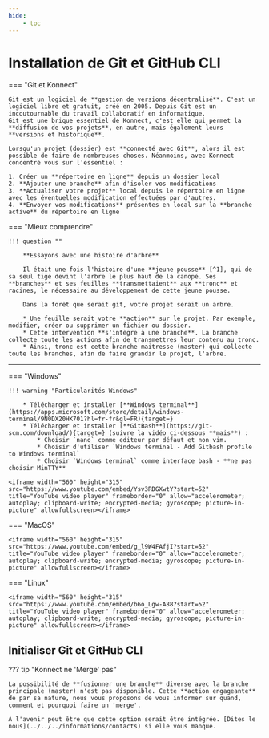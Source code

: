 ```yaml
---
hide:
    - toc
---
```


# **Installation de Git et GitHub CLI**



=== "Git et Konnect"

    Git est un logiciel de **gestion de versions décentralisé**. C'est un logiciel libre et gratuit, créé en 2005. Depuis Git est un incoutournable du travail collaboratif en informatique.
    Git est une brique essentiel de Konnect, c'est elle qui permet la **diffusion de vos projets**, en autre, mais également leurs **versions et historique**.

    Lorsqu'un projet (dossier) est **connecté avec Git**, alors il est possible de faire de nombreuses choses. Néanmoins, avec Konnect concentré vous sur l'essentiel :

    1. Créer un **répertoire en ligne** depuis un dossier local
    2. **Ajouter une branche** afin d'isoler vos modifications
    3. **Actualiser votre projet** local depuis le répertoire en ligne avec les éventuelles modification effectuées par d'autres.
    4. **Envoyer vos modifications** présentes en local sur la **branche active** du répertoire en ligne



=== "Mieux comprendre"

    
    !!! question ""
    
        **Essayons avec une histoire d'arbre**
    
        Il était une fois l'histoire d'une **jeune pousse** [^1], qui de sa seul tige devint l'arbre le plus haut de la canopé. Ses **branches** et ses feuilles **transmettaient** aux **tronc** et racines, le nécessaire au développement de cette jeune pousse.  

        Dans la forêt que serait git, votre projet serait un arbre.
        
        * Une feuille serait votre **action** sur le projet. Par exemple, modifier, créer ou supprimer un fichier ou dossier.
        * Cette intervention **s'intègre à une branche**. La branche collecte toute les actions afin de transmettres leur contenu au tronc.
        * Ainsi, tronc est cette branche maitresse (master) qui collecte toute les branches, afin de faire grandir le projet, l'arbre.


[^1]: On parle d'arbre mais en soit, Git n'est ni vert ou écolo.

---



=== "Windows"

    !!! warning "Particularités Windows"
    
        * Télécharger et installer [**Windows terminal**](https://apps.microsoft.com/store/detail/windows-terminal/9N0DX20HK701?hl=fr-fr&gl=FR){target=}
        * Télécharger et installer [**GitBash**](https://git-scm.com/download/){target=} (suivre la vidéo ci-dessous **mais**) :
            * Choisir `nano` comme editeur par défaut et non vim.
            * Choisir d'utiliser `Windows terminal - Add Gitbash profile to Windows terminal`
            * Choisir `Windows terminal` comme interface bash - **ne pas choisir MinTTY**  

    <iframe width="560" height="315" src="https://www.youtube.com/embed/Ysv3RDGXwtY?start=52" title="YouTube video player" frameborder="0" allow="accelerometer; autoplay; clipboard-write; encrypted-media; gyroscope; picture-in-picture" allowfullscreen></iframe>
    
 
    
    
=== "MacOS"
   
    <iframe width="560" height="315" src="https://www.youtube.com/embed/g_l9W4FAfjI?start=52" title="YouTube video player" frameborder="0" allow="accelerometer; autoplay; clipboard-write; encrypted-media; gyroscope; picture-in-picture" allowfullscreen></iframe>


=== "Linux"

    <iframe width="560" height="315" src="https://www.youtube.com/embed/b6o_Lgw-A88?start=52" title="YouTube video player" frameborder="0" allow="accelerometer; autoplay; clipboard-write; encrypted-media; gyroscope; picture-in-picture" allowfullscreen></iframe>












## Initialiser Git et GitHub CLI








??? tip "Konnect ne 'Merge' pas"

    La possibilité de **fusionner une branche** diverse avec la branche principale (master) n'est pas disponible. Cette **action engageante** de par sa nature, nous vous proposons de vous informer sur quand, comment et pourquoi faire un 'merge'.
    
    A l'avenir peut être que cette option serait être intégrée. [Dites le nous](../../../informations/contacts) si elle vous manque.



<style>
  .md-content__button {
    display: none;
  }
</style>